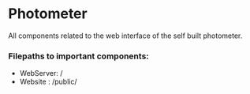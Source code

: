 # Photometer
All components related to the web interface of the self built photometer.

### Filepaths to important components:

* WebServer: /
* Website  : /public/
